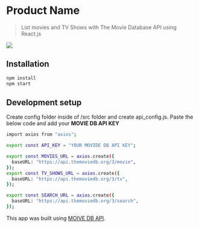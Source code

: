 # Product Name
> List  movies and TV Shows with The Movie Database API using React.js




![](movies.gif)

## Installation

```sh
npm install
npm start
```
## Development setup

Create config folder inside of /src folder and create api_config.js. Paste the below code and add your **MOVIE DB API KEY**

```sh
import axios from "axios";

export const API_KEY = "YOUR MOVIDE DB API KEY";

export const MOVIES_URL = axios.create({
  baseURL: "https://api.themoviedb.org/3/movie",
});
export const TV_SHOWS_URL = axios.create({
  baseURL: "https://api.themoviedb.org/3/tv",
});

export const SEARCH_URL = axios.create({
  baseURL: "https://api.themoviedb.org/3/search",
});

```
This app was built using [MOIVE DB API](https://developers.themoviedb.org/3/getting-started/introduction).